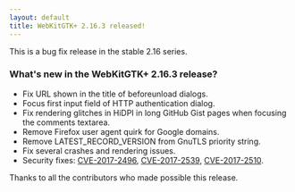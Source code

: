 ```yaml
---
layout: default
title: WebKitGTK+ 2.16.3 released!
---
```


This is a bug fix release in the stable 2.16 series.

### What's new in the WebKitGTK+ 2.16.3 release?

 - Fix URL shown in the title of beforeunload dialogs.
 - Focus first input field of HTTP authentication dialog.
 - Fix rendering glitches in HiDPI in long GitHub Gist pages when focusing the comments textarea.
 - Remove Firefox user agent quirk for Google domains.
 - Remove LATEST_RECORD_VERSION from GnuTLS priority string.
 - Fix several crashes and rendering issues.
 - Security fixes: [CVE-2017-2496](https://cve.mitre.org/cgi-bin/cvename.cgi?name=CVE-2017-2496), [CVE-2017-2539](https://cve.mitre.org/cgi-bin/cvename.cgi?name=CVE-2017-2539), [CVE-2017-2510](https://cve.mitre.org/cgi-bin/cvename.cgi?name=CVE-2017-2510).

Thanks to all the contributors who made possible this release.
